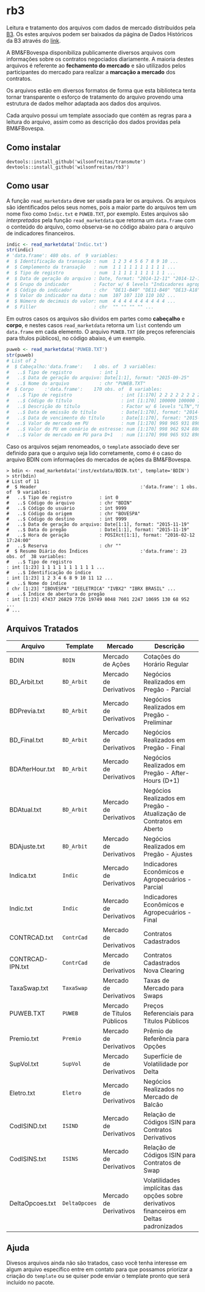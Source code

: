 # rb3

Leitura e tratamento dos arquivos com dados de mercado distribuídos pela [B3](http://www.b3.com.br).
Os estes arquivos podem ser baixados da página de Dados Históricos da B3 através do [link](http://www.b3.com.br/pt_br/market-data-e-indices/servicos-de-dados/market-data/historico/boletins-diarios/pesquisa-por-pregao/pesquisa-por-pregao/).

A BM&FBovespa disponibiliza publicamente diversos arquivos com informações sobre os contratos negociados diariamente.
A maioria destes arquivos é referente ao **fechamento do mercado** e são utilizados pelos participantes do mercado para realizar a **marcação a mercado** dos contratos.

Os arquivos estão em diversos formatos de forma que esta biblioteca tenta tornar transparente o esforço de tratamento do arquivo provendo uma estrutura de dados melhor adaptada aos dados dos arquivos.

Cada arquivo possui um template associado que contém as regras para a leitura do arquivo, assim como as descrição dos dados providas pela BM&FBovespa.

## Como instalar

```{r}
devtools::install_github('wilsonfreitas/transmute')
devtools::install_github('wilsonfreitas/rb3')
```

## Como usar

A função `read_marketdata` deve ser usada para ler os arquivos.
Os arquivos são identificados pelos seus nomes, pois a maior parte do arquivos tem um nome fixo como `Indic.txt` e `PUWEB.TXT`, por exemplo.
Estes arquivos são _interpretados_ pela função `read_marketdata` que retorna um `data.frame` com o conteúdo do arquivo, como observa-se no código abaixo para o arquivo de indicadores financeiros.

```r
indic <- read_marketdata('Indic.txt')
str(indic)
# 'data.frame':	480 obs. of  9 variables:
#  $ Identificação da transação : num  1 2 3 4 5 6 7 8 9 10 ...
#  $ Complemento da transação   : num  1 1 1 1 1 1 1 1 1 1 ...
#  $ Tipo de registro           : num  1 1 1 1 1 1 1 1 1 1 ...
#  $ Data de geração do arquivo : Date, format: "2014-12-11" "2014-12-12" ...
#  $ Grupo do indicador         : Factor w/ 6 levels "Indicadores agropecuários",..: 2 2 2 2 2 2 2 2 2 2 ...
#  $ Código do indicador        : chr  "DE11-B40" "DE11-B40" "DE13-A18" "DE13-A18" ...
#  $ Valor do indicador na data : num  107 107 110 110 102 ...
#  $ Número de decimais do valor: num  4 4 4 4 4 4 4 4 4 4 ...
#  $ Filler                     : chr  "" "" "" "" ...
```

Em outros casos os arquivos são dividos em partes como __cabeçalho__ e __corpo__, e nestes casos `read_marketdata` retorna um `list` contendo um `data.frame` em cada elemento.
O arquivo `PUWEB.TXT` (de preços referenciais para títulos públicos), no código abaixo, é um exemplo.

```r
puweb <- read_marketdata('PUWEB.TXT')
str(puweb)
# List of 2
#  $ Cabeçalho:'data.frame':	1 obs. of  3 variables:
#   ..$ Tipo de registro          : int 1
#   ..$ Data de geração do arquivo: Date[1:1], format: "2015-09-25"
#   ..$ Nome do arquivo           : chr "PUWEB.TXT"
#  $ Corpo    :'data.frame':	170 obs. of  8 variables:
#   ..$ Tipo de registro                  : int [1:170] 2 2 2 2 2 2 2 2 2 2 ...
#   ..$ Código do título                  : int [1:170] 100000 100000 100000 100000 100000 100000 100000 100000 100000 100000 ...
#   ..$ Descrição do título               : Factor w/ 6 levels "LTN","NTNF","LFT",..: 1 1 1 1 1 1 1 1 1 1 ...
#   ..$ Data de emissão do título         : Date[1:170], format: "2014-07-04" "2012-01-06" ...
#   ..$ Data de vencimento do título      : Date[1:170], format: "2015-10-01" "2016-01-01" ...
#   ..$ Valor de mercado em PU            : num [1:170] 998 965 931 898 864 ...
#   ..$ Valor do PU em cenário de estresse: num [1:170] 998 962 924 886 849 ...
#   ..$ Valor de mercado em PU para D+1   : num [1:170] 998 965 932 898 864 ...
```

Caso os arquivos sejam renomeados, o `template` associado deve ser definido para que o arquivo seja lido corretamente, como é o caso do arquivo BDIN com informações do mercados de ações da BM&FBovespa.

```{r}
> bdin <- read_marketdata('inst/extdata/BDIN.txt', template='BDIN')
> str(bdin)
# List of 11
#  $ Header                                      :'data.frame':	1 obs. of  9 variables:
#   ..$ Tipo de registro          : int 0
#   ..$ Código do arquivo         : chr "BDIN"
#   ..$ Código do usuário         : int 9999
#   ..$ Código da origem          : chr "BOVESPA"
#   ..$ Código do destino         : int 9999
#   ..$ Data de geração do arquivo: Date[1:1], format: "2015-11-19"
#   ..$ Data do pregão            : Date[1:1], format: "2015-11-19"
#   ..$ Hora de geração           : POSIXct[1:1], format: "2016-02-12 17:24:00"
#   ..$ Reserva                   : chr ""
#  $ Resumo Diário dos Índices                   :'data.frame':	23 obs. of  38 variables:
#   ..$ Tipo de registro                                                 : int [1:23] 1 1 1 1 1 1 1 1 1 1 ...
#   ..$ Identificação do índice                                          : int [1:23] 1 2 3 4 6 8 9 10 11 12 ...
#   ..$ Nome do índice                                                   : chr [1:23] "IBOVESPA" "IEELETRICA" "IVBX2" "IBRX BRASIL" ...
#   ..$ Índice de abertura do pregão                                     : int [1:23] 47437 26829 7726 19749 8048 7601 2247 10695 130 68 952 ...
# ...
```

## Arquivos Tratados

| Arquivo | Template | Mercado | Descrição |
| ------- | -------- | ------- | --------- |
| BDIN | `BDIN` | Mercado de Ações | Cotações do Horário Regular |
| BD_Arbit.txt | `BD_Arbit` | Mercado de Derivativos | Negócios Realizados em Pregão - Parcial |
| BDPrevia.txt | `BD_Arbit` | Mercado de Derivativos | Negócios Realizados em Pregão - Preliminar |
| BD_Final.txt | `BD_Arbit` | Mercado de Derivativos | Negócios Realizados em Pregão - Final |
| BDAfterHour.txt | `BD_Arbit` | Mercado de Derivativos | Negócios Realizados em Pregão - After-Hours (D+1) |
| BDAtual.txt | `BD_Arbit` | Mercado de Derivativos | Negócios Realizados em Pregão - Atualização de Contratos em Aberto |
| BDAjuste.txt | `BD_Arbit` | Mercado de Derivativos | Negócios Realizados em Pregão - Ajustes |
| Indica.txt | `Indic` | Mercado de Derivativos | Indicadores Econômicos e Agropecuários - Parcial |
| Indic.txt | `Indic` | Mercado de Derivativos | Indicadores Econômicos e Agropecuários - Final |
| CONTRCAD.txt | `ContrCad` | Mercado de Derivativos | Contratos Cadastrados |
| CONTRCAD-IPN.txt | `ContrCad` | Mercado de Derivativos | Contratos Cadastrados Nova Clearing |
| TaxaSwap.txt | `TaxaSwap` | Mercado de Derivativos | Taxas de Mercado para Swaps |
| PUWEB.TXT | `PUWEB` | Mercado de Títulos Públicos | Preços Referenciais para Títulos Públicos |
| Premio.txt | `Premio` | Mercado de Derivativos | Prêmio de Referência para Opções |
| SupVol.txt | `SupVol` | Mercado de Derivativos | Superfície de Volatilidade por Delta |
| Eletro.txt | `Eletro` | Mercado de Derivativos | Negócios Realizados no Mercado de Balcão |
| CodISIND.txt | `ISIND` | Mercado de Derivativos | Relação de Códigos ISIN para Contratos Derivativos
| CodISINS.txt | `ISINS` | Mercado de Derivativos | Relação de Códigos ISIN para Contratos de Swap
| DeltaOpcoes.txt | `DeltaOpcoes` | Mercado de Derivativos | Volatilidades implícitas das opções sobre derivativos financeiros em Deltas padronizados

## Ajuda

Divesos arquivos ainda não são tratados, caso você tenha interesse em algum arquivo específico entre em contato para que possamos priorizar a criação do `template` ou se quiser pode enviar o template pronto que será incluído no pacote.

<!--

- [ ] Mercado de Títulos Públicos - Volume Bruto Contratado
	- VolumeBrutoContratado
- [ ] Mercado de Derivativos - GTSLiNe - Fatores de Ponderação
	- Este arquivo contém os fatores de ponderação (fatores K) de risco dos instrumentos utilizado no GTSLine.
- [ ] Mercado de Títulos Públicos - Cotações
	- Cotacao
- [ ] Mercado de Derivativos - Posições Travadas
	- PosTrav
- [ ] Mercado de Derivativos - Swap Cambial - Mark to Market
	- Market
- [ ] Mercado de Derivativos - Deltas Opções Padronizadas
	- Deltas
- [ ] Mercado de Derivativos - Operações Estruturadas de Volatilidade
	- Ref_Vol
- [ ] Mercado de Derivativos - Tarifação para Swaps
	- TarSwap
- [ ] Mercado de Derivativos - Relação de Códigos ISIN para CPRs
	- CodISINS

- [ ] Mercado de Títulos Públicos - Preços Referenciais BM&F para LTN
	- Ltaammdd
- [ ] Mercado de Câmbio - Taxas Praticadas, Parâmetros de Abertura e Operações Contratadas
	- Ctaammdd
- [ ] Mercado de Câmbio - Volume Líquido Compensado
	- Cvaammdd
- [ ] Mercado de Títulos Públicos - Túnel de Negociação para Operações Definitivas a Vista e a Termo (pontos-base)
	- Tdaammdd
- [ ] Mercado de Títulos Públicos - Túnel de Negociação para Operações Compromissadas (pontos-base)
	- Tcaammdd
- [ ] Mercado de Derivativos - Opções Flexíveis - Parâmetros para Determinação de Limites de Preço e Taxa
	- lpaammdd
- [ ] Mercado de Derivativos - Swaps Parâmetros para Determinação de Limites de Preço
	- SWaammdd

- [ ] Cadastro de instrumentos - BVBG.028.01 Instruments File
	- Este arquivo contém as características dos instrumentos negociáveis e dos instrumentos aceitos em garantia que são de conhecimento público.
- [ ] Cadastro de instrumentos indicadores - BVBG.029.01 Instruments File
	- Este arquivo contém as características dos instrumentos indicadores de preço utilizados pela BM&FBOVESPA.
- [ ] Cenários de Margem - CORE
	- Este arquivo apresenta os cenários de risco utilizados no modelo CORE com estrutura similar à atual. Devido às diferenças na estrutura dos cenários, apenas os cenários do tipo “Envelope” e para o segundo dia do holding period são carregados.
- [ ] Agrupamento de Instrumentos Padronizados
	- Este arquivo agrupa os instrumentos padronizados com características em comum e que possuem os mesmos parâmetros e mapeamento em fatores primitivos de risco.
- [ ] Parâmetros de Grupos de Instrumentos
	- Este arquivo relaciona os parâmetros de risco aos grupos de instrumentos previamente definidos.
- [ ] Fórmulas de Risco
	- Este arquivo apresenta as fórmulas de risco cadastradas no sistema.
- [ ] Fatores Primitivos de Risco (FPRs)
	- Este arquivo mostra os fatores primitivos de risco cadastrados no sistema, os instrumentos nos quais os FPRs são baseados e seus parâmetros.
- [ ] Mapeamento de Grupos de Instrumentos Padronizados
	- Este arquivo relaciona os grupos de instrumentos padronizados às fórmulas de risco e aos fatores primitivos de risco correspondentes. O qualificador indica a qual parâmetro da fórmula cada FPR corresponde.
- [ ] Mapeamento de Grupos de Instrumentos OTC
	- Este arquivo relaciona os grupos de instrumentos de OTC, com a identificação do instrumento que corresponde ao ativo-objeto, às fórmulas de risco e aos fatores primitivos de risco correspondentes. O qualificador indica a qual parâmetro da fórmula cada FPR corresponde. No caso de swaps, são relacionados dois mapeamentos, correspondentes a cada “ponta” do swap.
- [ ] Margem Teórica Máxima para Posições em Aberto e Valor Mínimo de Ativos Depositados em Garantia
	- Este arquivo apresenta o valor de margem teórica máxima dos instrumentos negociáveis e o valor mínimo de margem de instrumentos aceitos como garantia.
- [ ] Informações Variáveis de Tarifação - BVBG.024.01 Fee Variables
	- Este arquivo contém informações dos valores utilizados como parâmetros nas fórmulas dos cálculos de tarifas.
- [ ] Custo Unitário de Tarifação - BVBG.043.01 Fee Unit Cost
	- Este arquivo contém os valores base dos custos unitários dos clientes normais e HFT periódicos, ou seja, os valores utilizados para clientes que não apresentaram histórico de volume (ADTV) no respectivo período de apuração. O arquivo trará informações de contratos com custos que não dependem do cálculo diário do prazo para seu vencimento, ou seja, todos com exceção dos grupos de taxas de juros.
- [ ] Custo Unitário Diário de Tarifação - BVBG.044.01 Fee Daily Unit Cost
	- Este arquivo contém os valores base dos custos unitários dos clientes normais e HFT periódicos, ou seja, os valores utilizados para clientes que não apresentaram histórico de volume (ADTV) no respectivo período de apuração. O arquivo trará informações de contratos com custos que não dependem do cálculo diário do prazo para seu vencimento, ou seja, todos com exceção dos grupos de taxas de juros.
- [ ] Tarifação para Clientes Alta Frequência - BVBG.026.01 Daily High Frequency Trader
	- Este arquivo contém todas as possibilidades de preços médios e custos unitários aplicáveis a clientes HFT com apuração diária.
- [ ] Cenários do Tipo Spot
	- Este arquivo apresenta os cenários dos fatores primitivos de risco do tipo Spot (valores a vista).
- [ ] Cenários do Tipo Curva
	- Este arquivo apresenta os cenários dos fatores primitivos de risco do tipo Curva (estruturas a termo).
- [ ] Cenários do Tipo Superfície
	- Este arquivo apresenta os cenários dos fatores primitivos de risco do tipo Superfície (estruturas de volatilidade, a termo e por delta ou preço de exercício).

#### Arquivos Descontinuados

- [ ] Mercado de Derivativos - Cenários de Margem para Swaps 
	- Cenarios
- [ ] Mercado de Derivativos - cenário de Margem Desejável no Mercado Agropecuário (Foma) 
	- CAaammdd
- [ ] Mercado de Derivativos - Tarifação para Produtos de Pregão 
	- TarPreg
- [ ] Mercado de Derivativos - Parâmetros de Tarifação - Produtos de Pregão 
	- TarPar
- [ ] Mercado de Derivativos - Áreas para Margem de Ativos Líquidos 
	- RILareas
- [ ] Mercado de Derivativos - Parâmetros de Margem para Ativos Líquidos 
	- RILContratos
- [ ] Mercado de Derivativos - Volatilidade Implícita para Cálculo de Margem de Ativos Líquidos 
	- RILVolatilidade
- [ ] Mercado de Derivativos - Margem Teórica Máxima para Ativos Líquidos 
	- RILMargemMaxima
- [ ] Mercado de Derivativos - Preços de Opções nos Cenários de Estresse de Margem para Ativos Líquidos 
	- RILPrecOpcoes
- [ ] Mercado de Derivativos - Mapeamento de Opções - Cálculo de Margem
	- MAPEAMEN
- [ ] Mercado de Derivativos - Preços de Opções com Ajuste em Cenários de Estresse
	- RILPrecOpcoesAjuste
- [ ] Mercado de Derivativos - Tarifação para Clientes Alta Frequência
	- Este arquivo (Mercado de Derivativos - Tarifação para Clientes Alta Frequência) contém os valores unitários das taxas de emolumentos que serão usados para calcular as taxas cobradas pela BM&FBOVESPA aplicadas aos negócios realizados por investidores com status de HFT (investidores de alta frequência) . São divulgados os valores de emolumentos para operações normais e day trade, bem como as faixas definidas para os diferentes grupos de mercadorias. Este arquivo é divulgado mensalmente, até às 11h do primeiro dia útil do mês.
- [ ] Mercado de Balcão - Cenário para os fatores de risco Preço a Vista
	- Preco
- [ ] Mercado de Balcão - Cenário para os fatores de risco Volatilidade Implícita
	- VolFlex
- [ ] Mercado de Balcão - Cenário para o fator de risco Taxa de Juros
	- Juros
- [ ] Mercado de Balcão - Fatores Delta
	- FDelta
- [ ] Mercado de Balcão - Margem Máxima
	- MM
- [ ] Mercado de Derivativos - Cenários de Margem para Ativos Líquidos
	- CENLIQW

## ANBIMA

- [ ] Taxas Títulos Públicos
	- msaammdd.txt
- [ ] VNA
	- VNA_ddmmaa.txt
	- VNA_ddmmaa.csv
	- VNA_ddmmaa.txml
 -->
